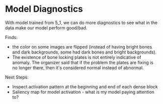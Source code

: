 # Model Diagnostics

With model trained from 5_1, we can do more diagnostics to see what in the data make our model perform good/bad.

Finds:
- the color on some images are flipped (instead of having bright bones and dark backgrounds, some had dark bones and bright backgrounds).
- The existence of bone locking plates is not entirely indicative of anomaly. The organizer said that if the problem the plates are fixing is no longer there, then it's considered normal instead of abnormal.

Next Steps:
- Inspect activation pattern at the beginning and end of each dense block
- Saliency map for model activation - what is my model paying attention to?